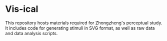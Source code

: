 # Vis-ical
This repository hosts materials required for Zhongzheng's perceptual study. It includes code for generating stimuli in SVG format, as well as raw data and data analysis scripts.
